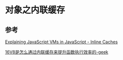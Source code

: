 # 对象之内联缓存

## 参考
[Explaining JavaScript VMs in JavaScript - Inline Caches](https://mrale.ph/blog/2012/06/03/explaining-js-vms-in-js-inline-caches.html)

[16V8是怎么通过内联缓存来提升函数执行效率的-geek](https://time.geekbang.org/column/article/226984)